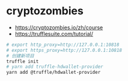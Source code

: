 # cryptozombies

- <https://cryptozombies.io/zh/course>
- <https://trufflesuite.com/tutorial/>

```bash
# export http_proxy=http://127.0.0.1:10818
# export https_proxy=http://127.0.0.1:10818
# 创建新项目
truffle init
# yarn add truffle-hdwallet-provider
yarn add @truffle/hdwallet-provider
```
